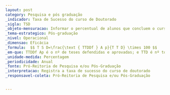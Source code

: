 ```yaml
---
layout: post
category: Pesquisa e pós graduação
_indicador: Taxa de Sucesso do curso de Doutorado
_sigla: TSD
_objeto-mensuracao: Informar o percentual de alunos que concluem o curso de doutorado no prazo especificado
_tema-estrategico: Pós-graduação
_nivel: Operacional
_dimensao: Eficácia
_formula:  $$ T S D=\frac{\text { TTDDf } A p}{T T D} \times 100 $$
_em-que: TTDDf Ap é o nº de teses defendidas e aprovadas; e TTD é nº total geral das teses apresentadas no prazo estipulado.
_unidade-medida: Percentagem
_periodicidade: Anual
_fonte: Pró-Reitoria de Pesquisa e/ou Pós-Graduação
_interpretacao: Registra a taxa de sucesso do curso de doutorado
_responsavel-coleta: Pró-Reitoria de Pesquisa e/ou Pós-Graduação


---
```

